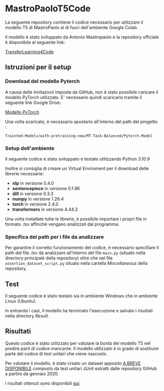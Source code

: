 ﻿# MastroPaoloT5Code

La seguente repository contiene il codice necessario per utilizzare il modello T5 di MastroPaolo al di fuori dell'ambiente Google Colab. 

Il modello è stato sviluppato da Antonio Mastropaolo e la repository ufficiale è disponibile al seguente link: 

[TransferLearning4Code](https://github.com/antonio-mastropaolo/TransferLearning4Code)

## Istruzioni per il setup

### Download del modello Pytorch

A causa delle limitazioni imposte da GitHub, non è stato possibile caricare il modello PyTorch utilizzato. 
E' necessario quindi scaricarlo tramite il seguente link Google Drive: 

[Modello PyTorch](https://drive.google.com/drive/folders/11nrc1rLbZZViK1TAoqrtmKaKEurVyXGn)

Una volta scaricato, è necessario spostarlo all'interno del path del progetto :

```Trainted-Models/with-pretraining-new/MT-Task-Balanced/Pytorch-Model```

### Setup dell'ambiente 

Il seguente codice è stato sviluppato e testato utilizzando Python 3.10.9 

Inoltre si consiglia di creare un Virtual Enviroment per il download delle librerie necessarie: 

- **nlp** in versione 0.4.0
- **sentencepiece** in versione 0.1.96
- **dill** in versione 0.3.3
- **numpy** in versione 1.26.4
- **torch** in versione 2.4.0
- **transformers** in versione 4.44.2

Una volta installate tutte le librerie, è possibile importare i propri file in formato _.tsv_ affinchè vengano
analizzati dal programma. 

### Specifica del path per i file da analizzare

Per garantire il corretto funzionamento del codice, è necessario specifiare il path del file _.tsv_ da analizzare 
all'interno del file ```main.py``` (situato nella directory principale della repository) oltre che nel file 
```assertion_dataset_script.py``` situato nella cartella _Miscellaneous_ della repository. 

## Test
Il seguente codice è stato testato sia in ambiente Windows che in ambiente Linux (Ubuntu). 

In entrambi i casi, il modello ha terminato l'esecuzione e salvato i risultati nella directory _Result_. 

## Risultati
Questo codice è stato utilizzato per valutare la bontà del modello T5 nel predire parti di codice mancante.
Il modello utilizzato è in grado di sostituire parte del codice di test unitari che viene nascosto. 

Per valutare il modello, è stato creato un dataset apposito [A BREVE DISPONIBILE]() composto da test unitari JUnit
estratti dalle repository GitHub a partire da gennaio 2020. 

I risultati ottenuti sono disponibili [qui](T5-Extension/Results/Predictions/AG-Task/with-pretraining-new/Raw/README.md).



